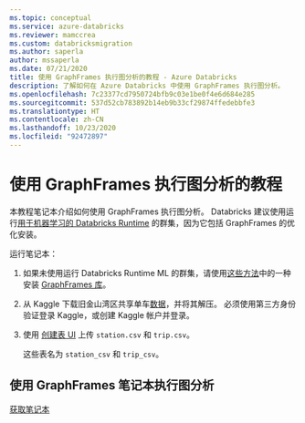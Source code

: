 ```yaml
---
ms.topic: conceptual
ms.service: azure-databricks
ms.reviewer: mamccrea
ms.custom: databricksmigration
ms.author: saperla
author: mssaperla
ms.date: 07/21/2020
title: 使用 GraphFrames 执行图分析的教程 - Azure Databricks
description: 了解如何在 Azure Databricks 中使用 GraphFrames 执行图分析。
ms.openlocfilehash: 7c23377cd7950724bfb9c03e1be0f4e6d684e285
ms.sourcegitcommit: 537d52cb783892b14eb9b33cf29874ffedebbfe3
ms.translationtype: HT
ms.contentlocale: zh-CN
ms.lasthandoff: 10/23/2020
ms.locfileid: "92472897"
---
```

# <a name="graph-analysis-tutorial-with-graphframes"></a>使用 GraphFrames 执行图分析的教程

本教程笔记本介绍如何使用 GraphFrames 执行图分析。 Databricks 建议使用运行[用于机器学习的 Databricks Runtime](../../../../runtime/mlruntime.md) 的群集，因为它包括 GraphFrames 的优化安装。

运行笔记本：

1. 如果未使用运行 Databricks Runtime ML 的群集，请使用[这些方法](../../../../libraries/index.md)中的一种安装 [GraphFrames 库](https://spark-packages.org/package/graphframes/graphframes)。
2. 从 Kaggle 下载旧金山湾区共享单车[数据](https://www.kaggle.com/benhamner/sf-bay-area-bike-share)，并将其解压。 必须使用第三方身份验证登录 Kaggle，或创建 Kaggle 帐户并登录。
3. 使用 [创建表 UI](../../../../data/tables.md#create-table-ui) 上传 `station.csv` 和 `trip.csv`。

   这些表名为 `station_csv` 和 `trip_csv`。

## <a name="graph-analysis-with-graphframes-notebook"></a>使用 GraphFrames 笔记本执行图分析

[获取笔记本](../../../../_static/notebooks/graph-analysis-graphframes.html)